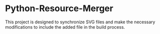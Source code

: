 # Python-Resource-Merger
This project is designed to synchronize SVG files and make the necessary modifications to include the added file in the build process.
